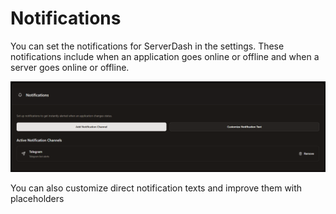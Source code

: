 # Notifications
You can set the notifications for ServerDash in the settings. These notifications include when an application goes online or offline and when a server goes online or offline.

![Notification Settings](../assets/screenshots/settings_notifications.png)

You can also customize direct notification texts and improve them with placeholders
